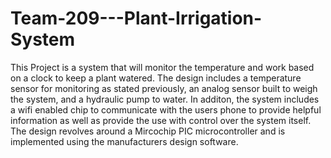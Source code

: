 # Team-209---Plant-Irrigation-System
This Project is a system that will monitor the temperature and work based on a clock to keep a plant watered. The design includes a temperature sensor for monitoring as stated previously, an analog sensor built to weigh the system, and a hydraulic pump to water. In additon, the system includes a wifi enabled chip to communicate with the users phone to provide helpful information as well as provide the use with control over the system itself. The design revolves around a Mircochip PIC microcontroller and is implemented using the manufacturers design software.
